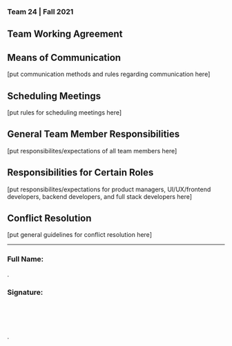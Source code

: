 ### Team 24 | Fall 2021
## Team Working Agreement

## Means of Communication
[put communication methods and rules regarding communication here]

## Scheduling Meetings 
[put rules for scheduling meetings here]

## General Team Member Responsibilities
[put responsibilites/expectations of all team members here]

## Responsibilities for Certain Roles
[put responsibilites/expectations for product managers, UI/UX/frontend developers, backend developers, and full stack developers here]

## Conflict Resolution
[put general guidelines for conflict resolution here]

---

### Full Name:  

.
### Signature:
\
\
\
\
.
